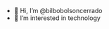 - 👋 Hi, I’m @bilbobolsoncerrado
- 👀 I’m interested in technology
  


<!---
bilbobolsoncerrado/bilbobolsoncerrado is a ✨ special ✨ repository because its `README.md` (this file) appears on your GitHub profile.
You can click the Preview link to take a look at your changes.
--->
